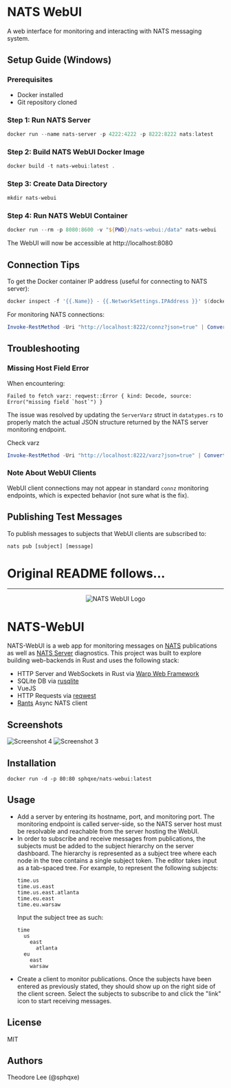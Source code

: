 # NATS WebUI

A web interface for monitoring and interacting with NATS messaging system.

## Setup Guide (Windows)

### Prerequisites
- Docker installed
- Git repository cloned

### Step 1: Run NATS Server
```powershell
docker run --name nats-server -p 4222:4222 -p 8222:8222 nats:latest
```

### Step 2: Build NATS WebUI Docker Image
```powershell
docker build -t nats-webui:latest .
```

### Step 3: Create Data Directory
```powershell
mkdir nats-webui
```

### Step 4: Run NATS WebUI Container
```powershell
docker run --rm -p 8080:8600 -v "${PWD}/nats-webui:/data" nats-webui
```

The WebUI will now be accessible at http://localhost:8080

## Connection Tips

To get the Docker container IP address (useful for connecting to NATS server):
```powershell
docker inspect -f '{{.Name}} - {{.NetworkSettings.IPAddress }}' $(docker ps -aq)
```

For monitoring NATS connections:
```powershell
Invoke-RestMethod -Uri "http://localhost:8222/connz?json=true" | ConvertTo-Json
```

## Troubleshooting

### Missing Host Field Error

When encountering:
```
Failed to fetch varz: reqwest::Error { kind: Decode, source: Error("missing field `host`") }
```

The issue was resolved by updating the `ServerVarz` struct in `datatypes.rs` to properly match the actual JSON structure returned by the NATS server monitoring endpoint.

Check varz
```powershell
Invoke-RestMethod -Uri "http://localhost:8222/varz?json=true" | ConvertTo-Json
```

### Note About WebUI Clients

WebUI client connections may not appear in standard `connz` monitoring endpoints, which is expected behavior (not sure what is the fix).

## Publishing Test Messages

To publish messages to subjects that WebUI clients are subscribed to:
```
nats pub [subject] [message]
```


# Original README follows...

---

<p align="center">
  <img src="/screenshots/Logo.png" alt="NATS WebUI Logo"/>
</p>

NATS-WebUI
==========
NATS-WebUI is a web app for monitoring messages on [NATS](https://nats.io/) publications as well as [NATS Server](https://nats.io/) diagnostics. This project was built to explore building web-backends in Rust and uses the following stack:

- HTTP Server and WebSockets in Rust via [Warp Web Framework](https://github.com/seanmonstar/warp) 
- SQLite DB via [rusqlite](https://github.com/jgallagher/rusqlite)
- VueJS
- HTTP Requests via [reqwest](https://github.com/seanmonstar/reqwest)
- [Rants](https://github.com/davidMcneil/rants) Async NATS client

## Screenshots
![Screenshot 4](/screenshots/screenshot4.png) ![Screenshot 3](/screenshots/screenshot3.png)

## Installation
```docker run -d -p 80:80 sphqxe/nats-webui:latest```

## Usage
- Add a server by entering its hostname, port, and monitoring port. The monitoring endpoint is called server-side, so the NATS server host must be resolvable and reachable from the server hosting the WebUI.
- In order to subscribe and receive messages from publications, the subjects must be added to the subject hierarchy on the server dashboard. The hierarchy is represented as a subject tree where each node in the tree contains a single subject token. The editor takes input as a tab-spaced tree. For example, to represent the following subjects:
    ````
    time.us
    time.us.east
    time.us.east.atlanta
    time.eu.east
    time.eu.warsaw
    ````
    Input the subject tree as such:
    ````
    time
      us
        east
          atlanta
      eu
        east
        warsaw
    ````
- Create a client to monitor publications. Once the subjects have been entered as previously stated, they should show up on the right side of the client screen. Select the subjects to subscribe to and click the "link" icon to start receiving messages.

## License
MIT

## Authors
Theodore Lee (@sphqxe)
